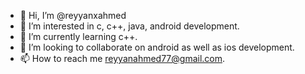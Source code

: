 - 👋 Hi, I’m @reyyanxahmed
- 👀 I’m interested in c, c++, java, android development.
- 🌱 I’m currently learning c++.
- 💞️ I’m looking to collaborate on android as well as ios development.
- 📫 How to reach me reyyanahmed77@gmail.com.

<!---
reyyanxahmed/reyyanxahmed is a ✨ special ✨ repository because its `README.md` (this file) appears on your GitHub profile.
You can click the Preview link to take a look at your changes.
--->
